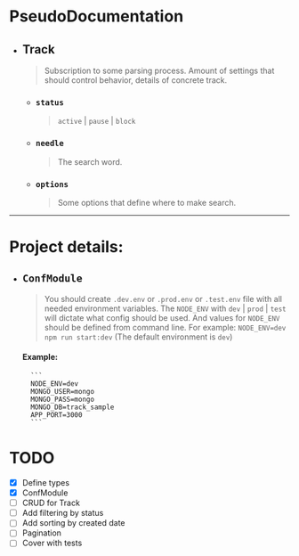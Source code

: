 # PseudoDocumentation


* ## Track
    > Subscription to some parsing process. Amount of settings that should control behavior, details of concrete track.
    * ### `status`
        > `active` | `pause` | `block`
    * ### `needle`
        > The search word.
    * ### `options`
        > Some options that define where to make search.

---

# Project details:
* ## `ConfModule`
    > You should create `.dev.env` or `.prod.env` or `.test.env` file with all needed environment variables. The `NODE_ENV` with `dev` | `prod` | `test` will dictate what config should be used. And values for `NODE_ENV` should be defined from command line. For example:
        ```
        NODE_ENV=dev npm run start:dev
        ```
    > (The default environment is `dev`)
    #### Example:
        ```
        NODE_ENV=dev
        MONGO_USER=mongo
        MONGO_PASS=mongo
        MONGO_DB=track_sample
        APP_PORT=3000
        ```


# TODO
- [x] Define types
- [x] ConfModule
- [ ] CRUD for Track
- [ ] Add filtering by status
- [ ] Add sorting by created date
- [ ] Pagination
- [ ] Cover with tests
